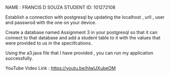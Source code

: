 NAME : FRANCIS D SOUZA
STUDENT ID: 101272108

Establish a connection with postgresql by updating the localhost , urll , user and passwrod with the one on your device.

Create a database named Assignment 3 in your postgresql so that it can connect to that database and add a student table to it with the values that were provided to us in the speciifcations.

Using the a3.java file that I have provided , you can run my application successfully.

YouTube Video Link : https://youtu.be/hlwlJXubeOM
